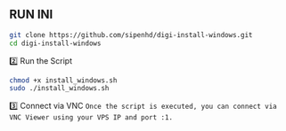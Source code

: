 ## RUN INI


```bash
git clone https://github.com/sipenhd/digi-install-windows.git
cd digi-install-windows
``` 
2️⃣ Run the Script

```bash
chmod +x install_windows.sh
sudo ./install_windows.sh
```


3️⃣ Connect via VNC
`Once the script is executed, you can connect via VNC Viewer using your VPS IP and port :1.
`

